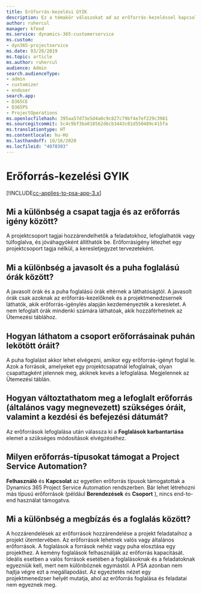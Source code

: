 ```yaml
---
title: Erőforrás-kezelési GYIK
description: Ez a témakör válaszokat ad az erőforrás-kezeléssel kapcsolatos gyakran feltett kérdésekre.
author: ruhercul
manager: kfend
ms.service: dynamics-365-customerservice
ms.custom:
- dyn365-projectservice
ms.date: 03/28/2019
ms.topic: article
ms.author: ruhercul
audience: Admin
search.audienceType:
- admin
- customizer
- enduser
search.app:
- D365CE
- D365PS
- ProjectOperations
ms.openlocfilehash: 395aa57d73e5d4a0c9c827c79bf4e7ef229c3981
ms.sourcegitcommit: 5c4c9bf3ba018562d6cb3443c01d550489c415fa
ms.translationtype: HT
ms.contentlocale: hu-HU
ms.lasthandoff: 10/16/2020
ms.locfileid: "4078303"
---
```

# <a name="resource-management-faq"></a>Erőforrás-kezelési GYIK

[!INCLUDE[cc-applies-to-psa-app-3.x](../includes/cc-applies-to-psa-app-3x.md)]

## <a name="what-is-the-difference-between-a-team-member-and-a-resource-requirement"></a>Mi a különbség a csapat tagja és az erőforrás igény között?

A projektcsoport tagjai hozzárendelhetők a feladatokhoz, lefoglalhatók vagy túlfoglalva, és jóváhagyóként állíthatók be. Erőforrásigény létezhet egy projektcsoport tagja nélkül, a keresletjegyzet tervezeteként. 

## <a name="what-is-the-difference-between-proposed-and-soft-booked-hours"></a>Mi a különbség a javasolt és a puha foglalású órák között?

A javasolt órák és a puha foglalású órák eltérnek a láthatóságtól. A javasolt órák csak azoknak az erőforrás-kezelőknek és a projektmenedzsernek láthatók, akik erőforrás-igénylés alapján kezdeményezték a keresletet. A nem lefoglalt órák mindenki számára láthatóak, akik hozzáférhetnek az Ütemezési táblához.

## <a name="how-can-i-see-the-soft-booked-hours-for-resources-on-a-team"></a>Hogyan láthatom a csoport erőforrásainak puhán lekötött óráit?

A puha foglalást akkor lehet elvégezni, amikor egy erőforrás-igényt foglal le. Azok a források, amelyeket egy projektcsapatnál lefoglalnak, olyan csapattagként jelennek meg, akiknek kevés a lefoglalása. Megjelennek az Ütemezési táblán.

## <a name="how-do-i-change-the-required-hours-and-the-start-and-end-dates-for-a-resource-generic-or-named-that-i-booked"></a>Hogyan változtathatom meg a lefoglalt erőforrás (általános vagy megnevezett) szükséges óráit, valamint a kezdési és befejezési dátumát?

Az erőforrások lefoglalása után válassza ki a **Foglalások karbantartása** elemet a szükséges módosítások elvégzéséhez.

## <a name="what-resources-types-does-project-service-automation-support"></a>Milyen erőforrás-típusokat támogat a Project Service Automation?

**Felhasználó** és **Kapcsolat** az egyetlen erőforrás típusok támogatottak a Dynamics 365 Project Service Automation rendszerben. Bár lehet létrehozni más típusú erőforrások (például **Berendezések** és **Csoport** ), nincs end-to-end használat támogatva.

## <a name="what-is-the-difference-between-an-assignment-and-a-booking"></a>Mi a különbség a megbízás és a foglalás között?

A hozzárendelések az erőforrások hozzárendelése a projekt feladataihoz a projekt ütemtervében. Az erőforrások lehetnek valós vagy általános erőforrások. A foglalások a források nehéz vagy puha elosztása egy projekthez. A kemény foglalások felhasználják az erőforrás kapacitását. Ideális esetben a valós források esetében a foglalásoknak és a feladatoknak egyezniük kell, mert nem különböznek egymástól. A PSA azonban nem hajtja végre ezt a megállapodást. Az egyeztetés nézet egy projektmenedzser helyét mutatja, ahol az erőforrás foglalása és feladatai nem egyeznek meg.
